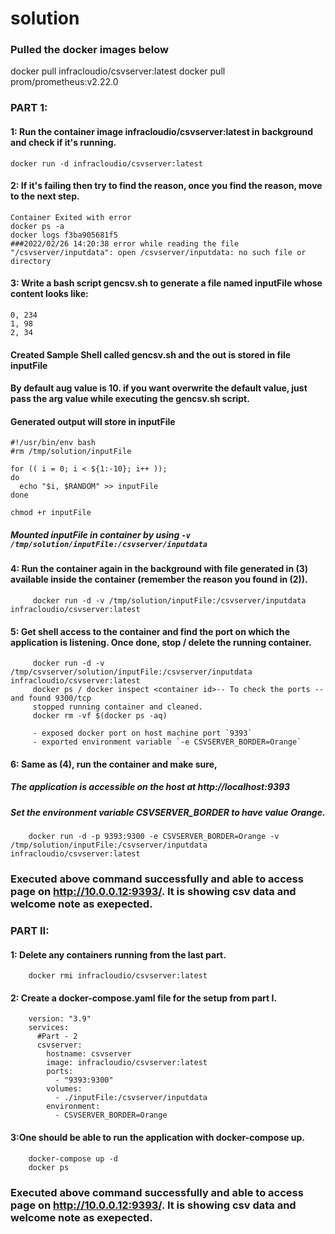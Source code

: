 # solution

### Pulled the docker images below
docker pull infracloudio/csvserver:latest
docker pull prom/prometheus:v2.22.0

### PART 1:
#### 1: Run the container image infracloudio/csvserver:latest in background and check if it's running.
    docker run -d infracloudio/csvserver:latest
    
#### 2: If it's failing then try to find the reason, once you find the reason, move to the next step.   
    Container Exited with error
    docker ps -a
    docker logs f3ba905681f5
    ###2022/02/26 14:20:38 error while reading the file "/csvserver/inputdata": open /csvserver/inputdata: no such file or directory
    
#### 3: Write a bash script gencsv.sh to generate a file named inputFile whose content looks like:
    0, 234
    1, 98
    2, 34
    
#### Created Sample Shell called gencsv.sh and the out is stored in file inputFile
#### By default aug value is 10. if you want overwrite the default value, just pass the arg value while executing the gencsv.sh script.
#### Generated output will store in inputFile
    #!/usr/bin/env bash
    #rm /tmp/solution/inputFile
    
    for (( i = 0; i < ${1:-10}; i++ ));
    do 
      echo "$i, $RANDOM" >> inputFile
    done
    
    chmod +r inputFile
##### Mounted inputFile in container by using `-v /tmp/solution/inputFile:/csvserver/inputdata`

 #### 4: Run the container again in the background with file generated in (3) available inside the container (remember the reason you found in (2)).
         docker run -d -v /tmp/solution/inputFile:/csvserver/inputdata infracloudio/csvserver:latest
    
 #### 5: Get shell access to the container and find the port on which the application is listening. Once done, stop / delete the running container.
         docker run -d -v /tmp/csvserver/solution/inputFile:/csvserver/inputdata infracloudio/csvserver:latest
         docker ps / docker inspect <container id>-- To check the ports --and found 9300/tcp
         stopped running container and cleaned.
         docker rm -vf $(docker ps -aq)
         
         - exposed docker port on host machine port `9393`
         - exported environment variable `-e CSVSERVER_BORDER=Orange`
         
#### 6: Same as (4), run the container and make sure,
##### The application is accessible on the host at http://localhost:9393
##### Set the environment variable CSVSERVER_BORDER to have value Orange.
        docker run -d -p 9393:9300 -e CSVSERVER_BORDER=Orange -v /tmp/solution/inputFile:/csvserver/inputdata infracloudio/csvserver:latest
###  Executed above command successfully and able to access page on http://10.0.0.12:9393/. It is showing csv data and welcome note as exepected.
 
### PART II:
#### 1: Delete any containers running from the last part.
        docker rmi infracloudio/csvserver:latest
#### 2: Create a docker-compose.yaml file for the setup from part I.

        version: "3.9"
        services:
          #Part - 2
          csvserver:
            hostname: csvserver
            image: infracloudio/csvserver:latest
            ports:
              - "9393:9300"
            volumes:
              - ./inputFile:/csvserver/inputdata
            environment:
              - CSVSERVER_BORDER=Orange
       
#### 3:One should be able to run the application with docker-compose up.
        docker-compose up -d
        docker ps
### Executed above command successfully and able to access page on http://10.0.0.12:9393/. It is showing csv data and welcome note as exepected.
 
 
    
